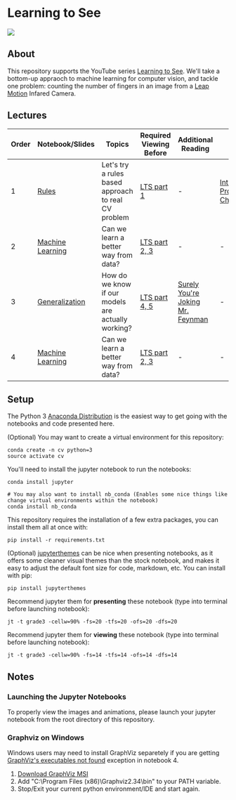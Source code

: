# Learning to See 

![](challenge/graphics/finger_counting_demo.gif)

## About 
This repository supports the YouTube series [Learning to See](https://www.youtube.com/watch?v=i8D90DkCLhI&list=PLiaHhY2iBX9ihLasvE8BKnS2Xg8AhY6iV). We'll take a bottom-up appraoch to machine learning for computer vision, and tackle one problem: counting the number of fingers in an image from a [Leap Motion](https://www.leapmotion.com/) Infared Camera.

## Lectures
| Order |   Notebook/Slides  | Topics | Required Viewing Before | Additional Reading | Notes |
| ----- | ------------------ | ------ | ----------------------- | ------------------ | ----- |
| 1 | [Rules](https://github.com/unccv/learning_to_see/blob/master/notebooks/1-Rules.ipynb) | Let's try a rules based approach to real CV problem | [LTS part 1](https://www.youtube.com/watch?v=i8D90DkCLhI&list=PLiaHhY2iBX9ihLasvE8BKnS2Xg8AhY6iV) | - | [Intro to Programming Challenge](https://github.com/unccv/learning_to_see/blob/master/challenge/challenge_instructions.ipynb) |
| 2 | [Machine Learning](https://github.com/unccv/learning_to_see/blob/master/notebooks/2-Machine%20Learning.ipynb) | Can we learn a better way from data? | [LTS part 2, 3](https://www.youtube.com/watch?v=2ZhQkD1QKFw&index=2&list=PLiaHhY2iBX9ihLasvE8BKnS2Xg8AhY6iV) | - | - |
| 3 | [Generalization](https://github.com/unccv/learning_to_see/blob/master/notebooks/3-Generalization%20and%20Legos.ipynb) | How do we know if our models are actually working? | [LTS part 4, 5](https://www.youtube.com/watch?v=sarVw-iVWgc&index=4&list=PLiaHhY2iBX9ihLasvE8BKnS2Xg8AhY6iV) | [Surely You're Joking Mr. Feynman](https://www.amazon.com/Surely-Youre-Joking-Mr-Feynman-ebook/dp/B003V1WXKU/ref=sr_1_1?ie=UTF8&qid=1530909477&sr=8-1&keywords=surely+you%27re+joking+mr.+feynman) | - |
| 4 | [Machine Learning](https://github.com/unccv/learning_to_see/blob/master/notebooks/2-Machine%20Learning.ipynb) | Can we learn a better way from data? | [LTS part 2, 3](https://www.youtube.com/watch?v=2ZhQkD1QKFw&index=2&list=PLiaHhY2iBX9ihLasvE8BKnS2Xg8AhY6iV) | - | - |

## Setup 

The Python 3 [Anaconda Distribution](https://www.anaconda.com/download) is the easiest way to get going with the notebooks and code presented here. 

(Optional) You may want to create a virtual environment for this repository: 

~~~
conda create -n cv python=3 
source activate cv
~~~

You'll need to install the jupyter notebook to run the notebooks:

~~~
conda install jupyter

# You may also want to install nb_conda (Enables some nice things like change virtual environments within the notebook)
conda install nb_conda
~~~

This repository requires the installation of a few extra packages, you can install them all at once with:
~~~
pip install -r requirements.txt
~~~

(Optional) [jupyterthemes](https://github.com/dunovank/jupyter-themes) can be nice when presenting notebooks, as it offers some cleaner visual themes than the stock notebook, and makes it easy to adjust the default font size for code, markdown, etc. You can install with pip: 

~~~
pip install jupyterthemes
~~~

Recommend jupyter them for **presenting** these notebook (type into terminal before launching notebook):
~~~
jt -t grade3 -cellw=90% -fs=20 -tfs=20 -ofs=20 -dfs=20
~~~

Recommend jupyter them for **viewing** these notebook (type into terminal before launching notebook):
~~~
jt -t grade3 -cellw=90% -fs=14 -tfs=14 -ofs=14 -dfs=14
~~~

## Notes  

### Launching the Jupyter Notebooks
To properly view the images and animations, please launch your jupyter notebook from the root directory of this repository. 

### Graphviz on Windows
Windows users may need to install GraphViz separetely if you are getting [GraphViz's executables not found](https://stackoverflow.com/questions/18438997/why-is-pydot-unable-to-find-graphvizs-executables-in-windows-8) exception in notebook 4.
1. [Download GraphViz MSI](https://graphviz.gitlab.io/_pages/Download/Download_windows.html)
2. Add "C:\Program Files (x86)\Graphviz2.34\bin\" to your PATH variable.
3. Stop/Exit your current python environment/IDE and start again.


   
